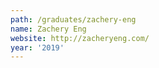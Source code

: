 ```yaml
---
path: /graduates/zachery-eng
name: Zachery Eng
website: http://zacheryeng.com/
year: '2019'
---
```

